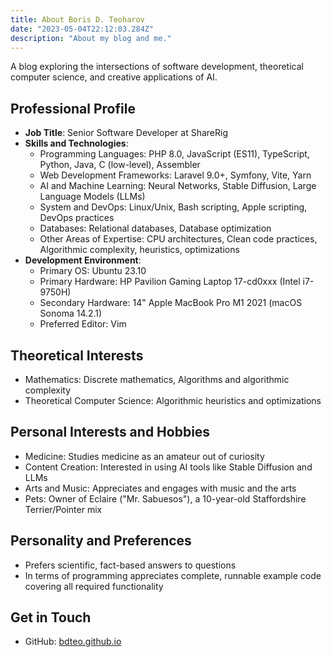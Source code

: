 ```yaml
---
title: About Boris D. Teoharov
date: "2023-05-04T22:12:03.284Z"
description: "About my blog and me."
---
```


A blog exploring the intersections of software development, theoretical computer science, and creative applications of AI.

## Professional Profile

- **Job Title**: Senior Software Developer at ShareRig
- **Skills and Technologies**:
    - Programming Languages: PHP 8.0, JavaScript (ES11), TypeScript, Python, Java, C (low-level), Assembler
    - Web Development Frameworks: Laravel 9.0+, Symfony, Vite, Yarn
    - AI and Machine Learning: Neural Networks, Stable Diffusion, Large Language Models (LLMs)
    - System and DevOps: Linux/Unix, Bash scripting, Apple scripting, DevOps practices
    - Databases: Relational databases, Database optimization
    - Other Areas of Expertise: CPU architectures, Clean code practices, Algorithmic complexity, heuristics, optimizations
- **Development Environment**:
    - Primary OS: Ubuntu 23.10
    - Primary Hardware: HP Pavilion Gaming Laptop 17-cd0xxx (Intel i7-9750H)
    - Secondary Hardware: 14" Apple MacBook Pro M1 2021 (macOS Sonoma 14.2.1)
    - Preferred Editor: Vim

## Theoretical Interests

- Mathematics: Discrete mathematics, Algorithms and algorithmic complexity
- Theoretical Computer Science: Algorithmic heuristics and optimizations

## Personal Interests and Hobbies

- Medicine: Studies medicine as an amateur out of curiosity
- Content Creation: Interested in using AI tools like Stable Diffusion and LLMs
- Arts and Music: Appreciates and engages with music and the arts
- Pets: Owner of Eclaire ("Mr. Sabuesos"), a 10-year-old Staffordshire Terrier/Pointer mix

## Personality and Preferences

- Prefers scientific, fact-based answers to questions
- In terms of programming appreciates complete, runnable example code covering all required functionality

## Get in Touch

- GitHub: [bdteo.github.io](https://bdteo.github.io)

